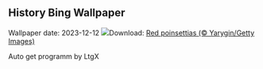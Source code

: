 ## History Bing Wallpaper
Wallpaper date: 2023-12-12
![](https://www.bing.com/th?id=OHR.Poinsettia_EN-IN2286227046_UHD.jpg&w=1000)Download: [Red poinsettias (© Yarygin/Getty Images)](https://www.bing.com/th?id=OHR.Poinsettia_EN-IN2286227046_UHD.jpg)

Auto get programm by LtgX
